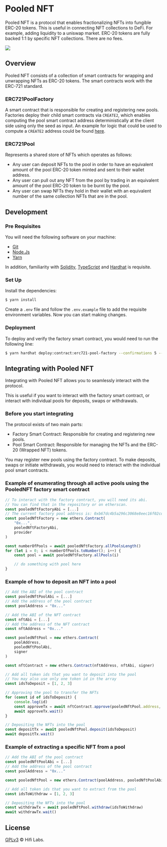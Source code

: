 # Pooled NFT

Pooled NFT is a protocol that enables fractionalizing NFTs into fungible ERC-20 tokens. This is useful in connecting NFT collections to DeFi. For example, adding liquidity to a uniswap market. ERC-20 tokens are fully backed 1:1 by specific NFT collections. There are no fees.

![](./images/pooledNFT.gif)

## Overview

Pooled NFT consists of a collection of smart contracts for wrapping and unwrapping NFTs as ERC-20 tokens. The smart contracts work with the ERC-721 standard.

### ERC721PoolFactory

A smart contract that is responsible for creating and registering new pools. Factories deploy their child smart contracts via `CREATE2`, which enables computing the pool smart contract address deterministically at the client side using only the seed as input. An example for logic that could be used to compute a `CREATE2` address could be found [here](https://github.com/hifi-finance/pooled-nft/blob/f88dcf807c6f8d6c5561f19ff59986051a91a9c4/test/shared/utils.ts#L8).

### ERC721Pool

Represents a shared store of NFTs which operates as follows:

- Any user can deposit NFTs to the pool in order to have an equivalent amount of the pool ERC-20 token minted and sent to their wallet address.
- Any user can pull out any NFT from the pool by trading in an equivalent amount of the pool ERC-20 token to be burnt by the pool.
- Any user can swap NFTs they hold in their wallet with an equivalent number of the same collection NFTs that are in the pool.

## Development

### Pre Requisites

You will need the following software on your machine:

- [Git](https://git-scm.com/downloads)
- [Node.Js](https://nodejs.org/en/download/)
- [Yarn](https://yarnpkg.com/getting-started/install)

In addition, familiarity with [Solidity](https://soliditylang.org/), [TypeScript](https://typescriptlang.org/) and [Hardhat](https://hardhat.org) is requisite.

### Set Up

Install the dependencies:

```bash
$ yarn install
```

Create a `.env` file and follow the `.env.example` file to add the requisite environment variables. Now you can start making changes.

### Deployment

To deploy and verify the factory smart contract, you would need to run the following line:

```bash
$ yarn hardhat deploy:contract:erc721-pool-factory --confirmations 5 --verify true
```

## Integrating with Pooled NFT

Integrating with Pooled NFT allows you to seamlessly interact with the protocol.

This is useful if you want to interact with the factory smart contract, or interact with individual pools for deposits, swaps or withdrawals.

### Before you start integrating

The protocol exists of two main parts:

- Factory Smart Contract: Responsible for creating and registering new pools.
- Pool Smart Contract: Responsible for managing the NFTs and the ERC-20 (Wrapped NFT) tokens.

You may register new pools using the factory contract. To make deposits, swaps or initiate withdrawals, you would need to interact with the individual pool smart contracts.

### Example of enumerating through all active pools using the PooledNFT factory smart contract

```javascript
// To interact with the factory contract, you will need its abi.
// You can find that in the repository or on etherscan.
const pooledNftFactoryAbi = [...]
// The current factory pool address is: 0xb67dc4b5a296c3068e8eec16f02cdae4c9a255e5
const pooledNftFactory = new ethers.Contract(
    "0x...",
    pooledNftFactoryAbi,
    provider
)

const numberOfPools = await pooledNftFactory.allPoolsLength()
for (let i = 0; i < numberOfPools.toNumber(); i++) {
    const pool = await pooledNftFactory.allPools(i)

    // do something with pool here
}
```

### Example of how to deposit an NFT into a pool

```javascript
// Add the ABI of the pool contract
const pooledNftPoolAbi = [...]
// Add the address of the pool contract
const poolAddress = "0x..."

// Add the ABI of the NFT contract
const nftAbi = [...]
// Add the address of the NFT contract
const nftAddress = "0x..."

const pooledNftPool = new ethers.Contract(
    poolAddress,
    pooledNftPoolAbi,
    signer
)

const nftContract = new ethers.Contract(nftAddress, nftAbi, signer)

// Add all token ids that you want to deposit into the pool
// You may also use only one token id in the array
const idsToDeposit = [1, 2, 3]

// Approving the pool to transfer the NFTs
for (const id of idsToDeposit) {
    console.log(id)
    const approveTx = await nftContract.approve(pooledNftPool.address, id)
    await approveTx.wait()
}

// Depositing the NFTs into the pool
const depositTx = await pooledNftPool.deposit(idsToDeposit)
await depositTx.wait()
```

### Example of extracting a specific NFT from a pool

```javascript
// Add the ABI of the pool contract
const pooledNftPoolAbi = [...]
// Add the address of the pool contract
const poolAddress = "0x..."

const pooledNftPool = new ethers.Contract(poolAddress, pooledNftPoolAbi, signer)

// Add all token ids that you want to extract from the pool
const idsToWithdraw = [1, 2, 3]

// Depositing the NFTs into the pool
const withdrawTx = await pooledNftPool.withdraw(idsToWithdraw)
await withdrawTx.wait()
```

## License

[GPLv3](./LICENSE.md) © Hifi Labs.
